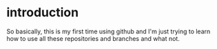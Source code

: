 # introduction

So basically, this is my first time using github and I'm just trying to learn how to use all these repositories and branches and what not.
